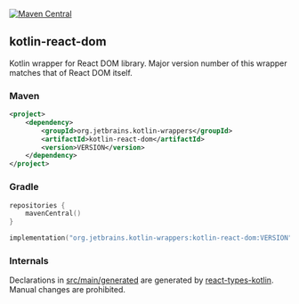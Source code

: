 [![Maven Central](https://img.shields.io/maven-central/v/org.jetbrains.kotlin-wrappers/kotlin-react-dom)](https://mvnrepository.com/artifact/org.jetbrains.kotlin-wrappers/kotlin-react-dom)

## kotlin-react-dom

Kotlin wrapper for React DOM library. Major version number of this wrapper matches that of React DOM itself.

### Maven

```xml
<project>
    <dependency>
        <groupId>org.jetbrains.kotlin-wrappers</groupId>
        <artifactId>kotlin-react-dom</artifactId>
        <version>VERSION</version>
    </dependency>
</project>
```

### Gradle

```kotlin
repositories {
    mavenCentral()
}

implementation("org.jetbrains.kotlin-wrappers:kotlin-react-dom:VERSION")
```

### Internals

Declarations in [src/main/generated](./src/main/generated) are generated by [react-types-kotlin](https://github.com/turansky/react-types-kotlin).
Manual changes are prohibited.
